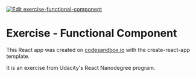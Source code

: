 [![Edit exercise-functional-component](https://codesandbox.io/static/img/play-codesandbox.svg)](https://codesandbox.io/s/p3roynm48q)

# Exercise - Functional Component

This React app was created on [codesandbox.io](https://codesandbox.io) with the create-react-app template.

It is an exercise from Udacity's React Nanodegree program.

